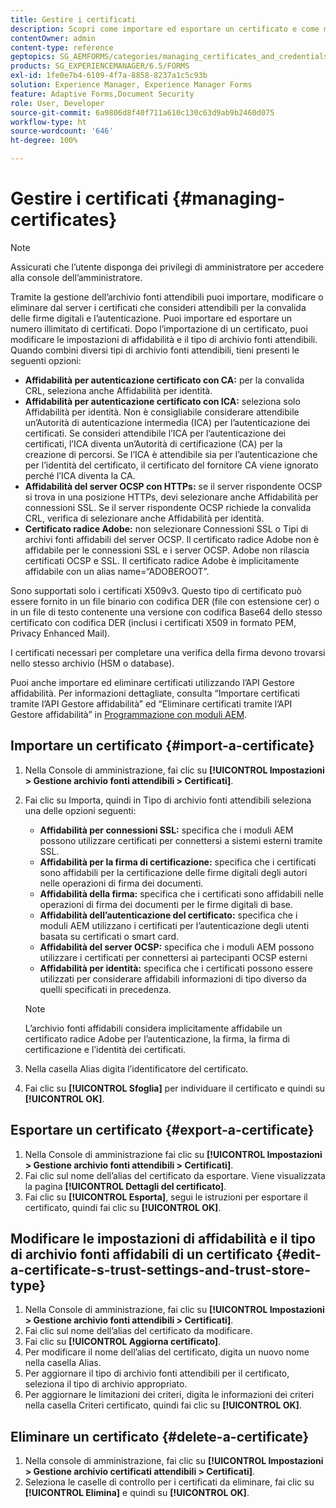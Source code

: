 ```yaml
---
title: Gestire i certificati
description: Scopri come importare ed esportare un certificato e come modificarne le impostazioni di affidabilità.
contentOwner: admin
content-type: reference
geptopics: SG_AEMFORMS/categories/managing_certificates_and_credentials
products: SG_EXPERIENCEMANAGER/6.5/FORMS
exl-id: 1fe0e7b4-6109-4f7a-8858-8237a1c5c93b
solution: Experience Manager, Experience Manager Forms
feature: Adaptive Forms,Document Security
role: User, Developer
source-git-commit: 6a9806d8f40f711a610c130c63d9ab9b2460d075
workflow-type: ht
source-wordcount: '646'
ht-degree: 100%

---
```


# Gestire i certificati {#managing-certificates}

>[!NOTE]
> 
> Assicurati che l’utente disponga dei privilegi di amministratore per accedere alla console dell’amministratore.

Tramite la gestione dell’archivio fonti attendibili puoi importare, modificare o eliminare dal server i certificati che consideri attendibili per la convalida delle firme digitali e l’autenticazione. Puoi importare ed esportare un numero illimitato di certificati. Dopo l’importazione di un certificato, puoi modificare le impostazioni di affidabilità e il tipo di archivio fonti attendibili. Quando combini diversi tipi di archivio fonti attendibili, tieni presenti le seguenti opzioni:

* **Affidabilità per autenticazione certificato con CA:** per la convalida CRL, seleziona anche Affidabilità per identità.
* **Affidabilità per autenticazione certificato con ICA:** seleziona solo Affidabilità per identità. Non è consigliabile considerare attendibile un’Autorità di autenticazione intermedia (ICA) per l’autenticazione dei certificati. Se consideri attendibile l’ICA per l’autenticazione dei certificati, l’ICA diventa un’Autorità di certificazione (CA) per la creazione di percorsi. Se l’ICA è attendibile sia per l’autenticazione che per l’identità del certificato, il certificato del fornitore CA viene ignorato perché l’ICA diventa la CA.
* **Affidabilità del server OCSP con HTTPs:** se il server rispondente OCSP si trova in una posizione HTTPs, devi selezionare anche Affidabilità per connessioni SSL. Se il server rispondente OCSP richiede la convalida CRL, verifica di selezionare anche Affidabilità per identità.
* **Certificato radice Adobe:** non selezionare Connessioni SSL o Tipi di archivi fonti affidabili del server OCSP. Il certificato radice Adobe non è affidabile per le connessioni SSL e i server OCSP. Adobe non rilascia certificati OCSP e SSL. Il certificato radice Adobe è implicitamente affidabile con un alias name=“ADOBEROOT”.

Sono supportati solo i certificati X509v3. Questo tipo di certificato può essere fornito in un file binario con codifica DER (file con estensione cer) o in un file di testo contenente una versione con codifica Base64 dello stesso certificato con codifica DER (inclusi i certificati X509 in formato PEM, Privacy Enhanced Mail).

I certificati necessari per completare una verifica della firma devono trovarsi nello stesso archivio (HSM o database).

Puoi anche importare ed eliminare certificati utilizzando l’API Gestore affidabilità. Per informazioni dettagliate, consulta “Importare certificati tramite l’API Gestore affidabilità” ed “Eliminare certificati tramite l’API Gestore affidabilità” in [Programmazione con moduli AEM](https://www.adobe.com/go/learn_aemforms_programming_63_it).

## Importare un certificato {#import-a-certificate}

1. Nella Console di amministrazione, fai clic su **[!UICONTROL Impostazioni > Gestione archivio fonti attendibili > Certificati]**.
1. Fai clic su Importa, quindi in Tipo di archivio fonti attendibili seleziona una delle opzioni seguenti:

   * **Affidabilità per connessioni SSL:** specifica che i moduli AEM possono utilizzare certificati per connettersi a sistemi esterni tramite SSL.
   * **Affidabilità per la firma di certificazione:** specifica che i certificati sono affidabili per la certificazione delle firme digitali degli autori nelle operazioni di firma dei documenti.
   * **Affidabilità della firma:** specifica che i certificati sono affidabili nelle operazioni di firma dei documenti per le firme digitali di base.
   * **Affidabilità dell’autenticazione del certificato:** specifica che i moduli AEM utilizzano i certificati per l’autenticazione degli utenti basata su certificati o smart card.
   * **Affidabilità del server OCSP:** specifica che i moduli AEM possono utilizzare i certificati per connettersi ai partecipanti OCSP esterni
   * **Affidabilità per identità:** specifica che i certificati possono essere utilizzati per considerare affidabili informazioni di tipo diverso da quelli specificati in precedenza.

   >[!NOTE]
   >
   >L’archivio fonti affidabili considera implicitamente affidabile un certificato radice Adobe per l’autenticazione, la firma, la firma di certificazione e l’identità dei certificati.

1. Nella casella Alias digita l’identificatore del certificato.
1. Fai clic su **[!UICONTROL Sfoglia]** per individuare il certificato e quindi su **[!UICONTROL OK]**.

## Esportare un certificato {#export-a-certificate}

1. Nella Console di amministrazione fai clic su **[!UICONTROL Impostazioni > Gestione archivio fonti attendibili > Certificati]**.
1. Fai clic sul nome dell’alias del certificato da esportare. Viene visualizzata la pagina **[!UICONTROL Dettagli del certificato]**.
1. Fai clic su **[!UICONTROL Esporta]**, segui le istruzioni per esportare il certificato, quindi fai clic su **[!UICONTROL OK]**.

## Modificare le impostazioni di affidabilità e il tipo di archivio fonti affidabili di un certificato {#edit-a-certificate-s-trust-settings-and-trust-store-type}

1. Nella Console di amministrazione, fai clic su **[!UICONTROL Impostazioni > Gestione archivio fonti attendibili > Certificati]**.
1. Fai clic sul nome dell’alias del certificato da modificare.
1. Fai clic su **[!UICONTROL Aggiorna certificato]**.
1. Per modificare il nome dell’alias del certificato, digita un nuovo nome nella casella Alias.
1. Per aggiornare il tipo di archivio fonti attendibili per il certificato, seleziona il tipo di archivio appropriato.
1. Per aggiornare le limitazioni dei criteri, digita le informazioni dei criteri nella casella Criteri certificato, quindi fai clic su **[!UICONTROL OK]**.

## Eliminare un certificato {#delete-a-certificate}

1. Nella console di amministrazione, fai clic su **[!UICONTROL Impostazioni > Gestione archivio certificati attendibili > Certificati]**.
1. Seleziona le caselle di controllo per i certificati da eliminare, fai clic su **[!UICONTROL Elimina]** e quindi su **[!UICONTROL OK]**.
